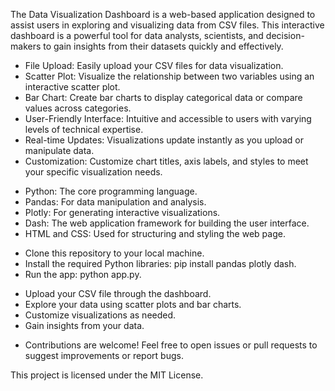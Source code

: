 <!-- Data Visualization Dashboard -->
The Data Visualization Dashboard is a web-based application designed to assist users in exploring and visualizing data from CSV files. This interactive dashboard is a powerful tool for data analysts, scientists, and decision-makers to gain insights from their datasets quickly and effectively.

<!-- Features -->
- File Upload: Easily upload your CSV files for data visualization.
- Scatter Plot: Visualize the relationship between two variables using an interactive scatter plot.
- Bar Chart: Create bar charts to display categorical data or compare values across categories.
- User-Friendly Interface: Intuitive and accessible to users with varying levels of technical expertise.
- Real-time Updates: Visualizations update instantly as you upload or manipulate data.
- Customization: Customize chart titles, axis labels, and styles to meet your specific visualization needs.

<!-- Languages and Libraries Used -->
- Python: The core programming language.
- Pandas: For data manipulation and analysis.
- Plotly: For generating interactive visualizations.
- Dash: The web application framework for building the user interface.
- HTML and CSS: Used for structuring and styling the web page.

<!-- Getting Started -->
- Clone this repository to your local machine.
- Install the required Python libraries: pip install pandas plotly dash.
- Run the app: python app.py.

<!-- Usage -->
- Upload your CSV file through the dashboard.
- Explore your data using scatter plots and bar charts.
- Customize visualizations as needed.
- Gain insights from your data.


<!-- Contributing -->
- Contributions are welcome! Feel free to open issues or pull requests to suggest improvements or report bugs.

<!-- License -->
This project is licensed under the MIT License.
